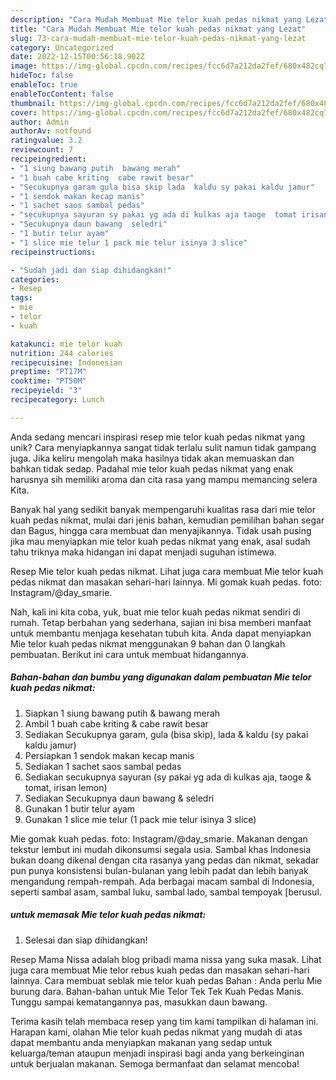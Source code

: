 ```yaml
---
description: "Cara Mudah Membuat Mie telor kuah pedas nikmat yang Lezat"
title: "Cara Mudah Membuat Mie telor kuah pedas nikmat yang Lezat"
slug: 73-cara-mudah-membuat-mie-telor-kuah-pedas-nikmat-yang-lezat
category: Uncategorized
date: 2022-12-15T00:56:18.902Z
image: https://img-global.cpcdn.com/recipes/fcc6d7a212da2fef/680x482cq70/mie-telor-kuah-pedas-nikmat-foto-resep-utama.jpg
hideToc: false
enableToc: true
enableTocContent: false
thumbnail: https://img-global.cpcdn.com/recipes/fcc6d7a212da2fef/680x482cq70/mie-telor-kuah-pedas-nikmat-foto-resep-utama.jpg
cover: https://img-global.cpcdn.com/recipes/fcc6d7a212da2fef/680x482cq70/mie-telor-kuah-pedas-nikmat-foto-resep-utama.jpg
author: Admin
authorAv: notfound
ratingvalue: 3.2
reviewcount: 7
recipeingredient:
- "1 siung bawang putih  bawang merah"
- "1 buah cabe kriting  cabe rawit besar"
- "Secukupnya garam gula bisa skip lada  kaldu sy pakai kaldu jamur"
- "1 sendok makan kecap manis"
- "1 sachet saos sambal pedas"
- "secukupnya sayuran sy pakai yg ada di kulkas aja taoge  tomat irisan lemon"
- "Secukupnya daun bawang  seledri"
- "1 butir telur ayam"
- "1 slice mie telur 1 pack mie telur isinya 3 slice"
recipeinstructions:

- "Sudah jadi dan siap dihidangkan!"
categories:
- Resep
tags:
- mie
- telor
- kuah

katakunci: mie telor kuah 
nutrition: 244 calories
recipecuisine: Indonesian
preptime: "PT17M"
cooktime: "PT50M"
recipeyield: "3"
recipecategory: Lunch

---
```





Anda sedang mencari inspirasi resep mie telor kuah pedas nikmat yang unik? Cara menyiapkannya sangat tidak terlalu sulit namun tidak gampang juga. Jika keliru mengolah maka hasilnya tidak akan memuaskan dan bahkan tidak sedap. Padahal mie telor kuah pedas nikmat yang enak harusnya sih memiliki aroma dan cita rasa yang mampu memancing selera Kita.





Banyak hal yang sedikit banyak mempengaruhi kualitas rasa dari mie telor kuah pedas nikmat, mulai dari jenis bahan, kemudian pemilihan bahan segar dan Bagus, hingga cara membuat dan menyajikannya. Tidak usah pusing jika mau menyiapkan mie telor kuah pedas nikmat yang enak,      asal sudah tahu triknya maka hidangan ini dapat menjadi suguhan istimewa.














Resep Mie telor kuah pedas nikmat. Lihat juga cara membuat Mie telor kuah pedas nikmat dan masakan sehari-hari lainnya. Mi gomak kuah pedas. foto: Instagram/@day_smarie.






Nah, kali ini kita coba, yuk, buat mie telor kuah pedas nikmat sendiri di rumah. Tetap berbahan yang sederhana, sajian ini bisa memberi manfaat untuk membantu menjaga kesehatan tubuh kita. Anda dapat menyiapkan Mie telor kuah pedas nikmat menggunakan 9 bahan dan 0 langkah pembuatan. Berikut ini cara untuk membuat hidangannya.

<!--inarticleads1-->

##### Bahan-bahan dan bumbu yang digunakan dalam pembuatan Mie telor kuah pedas nikmat:

1. Siapkan 1 siung bawang putih &amp; bawang merah
1. Ambil 1 buah cabe kriting &amp; cabe rawit besar
1. Sediakan Secukupnya garam, gula (bisa skip), lada &amp; kaldu (sy pakai kaldu jamur)
1. Persiapkan 1 sendok makan kecap manis
1. Sediakan 1 sachet saos sambal pedas
1. Sediakan secukupnya sayuran (sy pakai yg ada di kulkas aja, taoge &amp; tomat, irisan lemon)
1. Sediakan Secukupnya daun bawang &amp; seledri
1. Gunakan 1 butir telur ayam
1. Gunakan 1 slice mie telur (1 pack mie telur isinya 3 slice)


Mie gomak kuah pedas. foto: Instagram/@day_smarie. Makanan dengan tekstur lembut ini mudah dikonsumsi segala usia. Sambal khas Indonesia bukan doang dikenal dengan cita rasanya yang pedas dan nikmat, sekadar pun punya konsistensi bulan-bulanan yang lebih padat dan lebih banyak mengandung rempah-rempah. Ada berbagai macam sambal di Indonesia, seperti sambal asam, sambal luku, sambal lado, sambal tempoyak [berusul. 

<!--inarticleads2-->

#####  untuk memasak Mie telor kuah pedas nikmat:


1. Selesai dan siap dihidangkan!

Resep Mama Nissa adalah blog pribadi mama nissa yang suka masak. Lihat juga cara membuat Mie telor rebus kuah pedas dan masakan sehari-hari lainnya. Cara membuat seblak mie telor kuah pedas Bahan : Anda perlu Mie burung dara. Bahan-bahan untuk Mie Telor Tek Tek Kuah Pedas Manis. Tunggu sampai kematangannya pas, masukkan daun bawang. 

Terima kasih telah membaca resep yang tim kami tampilkan di halaman ini. Harapan kami, olahan Mie telor kuah pedas nikmat yang mudah di atas dapat membantu anda menyiapkan makanan yang sedap untuk keluarga/teman ataupun menjadi inspirasi bagi anda yang berkeinginan untuk berjualan makanan. Semoga bermanfaat dan selamat mencoba!
